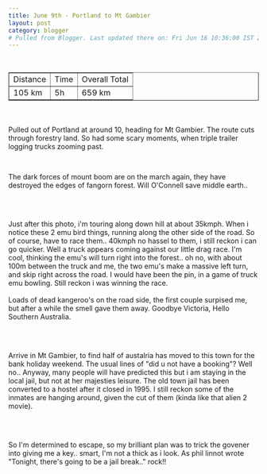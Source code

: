 ```yaml
---
title: June 9th - Portland to Mt Gambier
layout: post
category: blogger
# Pulled from Blogger. Last updated there on: Fri Jun 16 10:36:00 IST 2006
---
```

<TABLE BORDER="1" ><TR><TD>Distance</TD><TD>Time</TD><TD>Overall Total</TD></TR><br /><TR><TD>105 km</TD><TD>5h</TD><TD>659 km</TD></TR></Table><br /><br />Pulled out of Portland at around 10, heading for Mt Gambier. The route cuts through forestry land. So had some scary moments, when triple trailer logging trucks zooming past.<br /><br /><a onblur="try {parent.deselectBloggerImageGracefully();} catch(e) {}" href="http://photos1.blogger.com/blogger/916/2956/1600/IMG_0764.jpg"><img style="display:block; margin:0px auto 10px; text-align:center;cursor:pointer; cursor:hand;" src="http://photos1.blogger.com/blogger/916/2956/320/IMG_0764.jpg" border="0" alt="" /></a><br />The dark forces of mount boom are on the march again, they have destroyed the edges of fangorn forest. Will O'Connell save middle earth..<br /> <br /><a onblur="try {parent.deselectBloggerImageGracefully();} catch(e) {}" href="http://photos1.blogger.com/blogger/916/2956/1600/IMG_0759.jpg"><img style="display:block; margin:0px auto 10px; text-align:center;cursor:pointer; cursor:hand;" src="http://photos1.blogger.com/blogger/916/2956/320/IMG_0759.jpg" border="0" alt="" /></a><br /><br />Just after this photo, i'm touring along down hill at about 35kmph. When i notice these 2 emu bird things, running along the other side of the road. So of course, have to race them.. 40kmph no hassel to them, i still reckon i can go quicker. Well a truck appears coming against our little drag race. I'm cool, thinking the emu's will turn right into the forest.. oh no, with about 100m between the truck and me, the two emu's make a massive left turn, and skip right across the road. I would have been the pin, in a game of truck emu bowling. Still reckon i was winning the race.<br /><br />Loads of dead kangeroo's on the road side, the first couple surpised me, but after a while the smell gave them away. Goodbye Victoria, Hello Southern Australia.<br /><br /><a onblur="try {parent.deselectBloggerImageGracefully();} catch(e) {}" href="http://photos1.blogger.com/blogger/916/2956/1600/IMG_0770.jpg"><img style="display:block; margin:0px auto 10px; text-align:center;cursor:pointer; cursor:hand;" src="http://photos1.blogger.com/blogger/916/2956/320/IMG_0770.jpg" border="0" alt="" /></a><br /><br />Arrive in Mt Gambier, to find half of austalria has moved to this town for the bank holiday weekend. The usual lines of "did u not have a booking"? Well no.. Anyway, many people will have predicted this but i am staying in the local jail, but not at her majesties leisure. The old town jail has been converted to a hostel after it closed in 1995. I still reckon some of the inmates are hanging around, given the cut of them (kinda like that alien 2 movie). <br /><br /><a onblur="try {parent.deselectBloggerImageGracefully();} catch(e) {}" href="http://photos1.blogger.com/blogger/916/2956/1600/IMG_0755.jpg"><img style="display:block; margin:0px auto 10px; text-align:center;cursor:pointer; cursor:hand;" src="http://photos1.blogger.com/blogger/916/2956/320/IMG_0755.jpg" border="0" alt="" /></a><br /><br />So I'm determined to escape, so my brilliant plan was to trick the govener into giving me a key.. smart,  I'm not a thick as i look. As phil linnot wrote "Tonight, there's going to be a jail break.." rock!!

